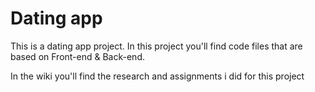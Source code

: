 # Dating app

This is a dating app project. In this project you'll find code files that are based on Front-end & Back-end.

In the wiki you'll find the research and assignments i did for this project 
